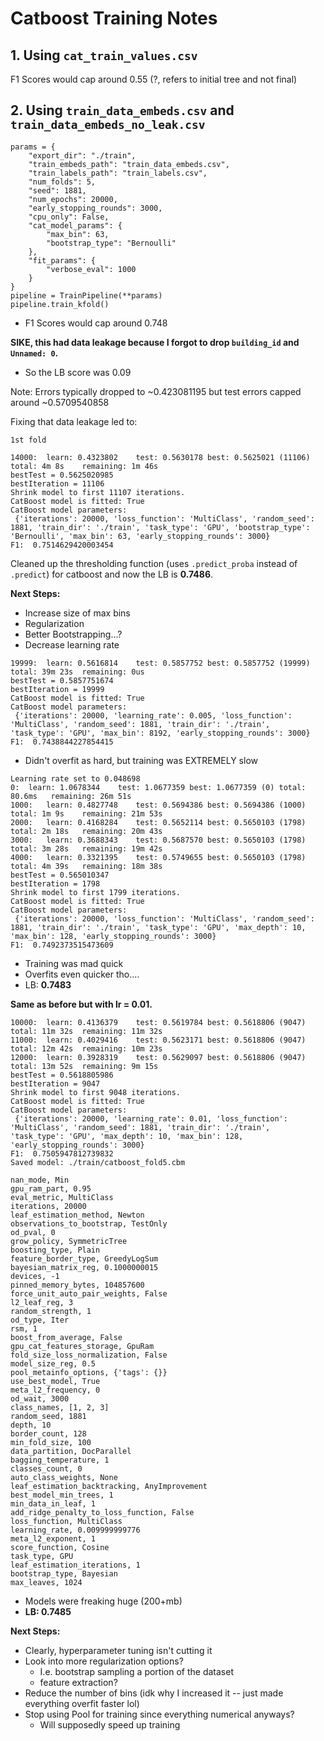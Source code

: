 # Catboost Training Notes

## 1. Using `cat_train_values.csv`

F1 Scores would cap around 0.55 (?, refers to initial tree and not final)

## 2. Using `train_data_embeds.csv` and `train_data_embeds_no_leak.csv`

```
params = {
    "export_dir": "./train",
    "train_embeds_path": "train_data_embeds.csv",
    "train_labels_path": "train_labels.csv",
    "num_folds": 5,
    "seed": 1881,
    "num_epochs": 20000,
    "early_stopping_rounds": 3000,
    "cpu_only": False,
    "cat_model_params": {
        "max_bin": 63,
        "bootstrap_type": "Bernoulli"
    },
    "fit_params": {
        "verbose_eval": 1000
    }
}
pipeline = TrainPipeline(**params)
pipeline.train_kfold()
```

- F1 Scores would cap around 0.748

**SIKE, this had data leakage because I forgot to drop `building_id` and `Unnamed: 0`.**

- So the LB score was 0.09

Note: Errors typically dropped to ~0.423081195 but test errors capped around ~0.5709540858

Fixing that data leakage led to:

```
1st fold

14000:	learn: 0.4323802	test: 0.5630178	best: 0.5625021 (11106)	total: 4m 8s	remaining: 1m 46s
bestTest = 0.5625020985
bestIteration = 11106
Shrink model to first 11107 iterations.
CatBoost model is fitted: True
CatBoost model parameters:
 {'iterations': 20000, 'loss_function': 'MultiClass', 'random_seed': 1881, 'train_dir': './train', 'task_type': 'GPU', 'bootstrap_type': 'Bernoulli', 'max_bin': 63, 'early_stopping_rounds': 3000}
F1:  0.7514629420003454
```

Cleaned up the thresholding function (uses `.predict_proba` instead of `.predict`) for catboost and now the LB is **0.7486**.

**Next Steps:**

- Increase size of max bins
- Regularization
- Better Bootstrapping...?
- Decrease learning rate

```
19999:	learn: 0.5616814	test: 0.5857752	best: 0.5857752 (19999)	total: 39m 23s	remaining: 0us
bestTest = 0.5857751674
bestIteration = 19999
CatBoost model is fitted: True
CatBoost model parameters:
 {'iterations': 20000, 'learning_rate': 0.005, 'loss_function': 'MultiClass', 'random_seed': 1881, 'train_dir': './train', 'task_type': 'GPU', 'max_bin': 8192, 'early_stopping_rounds': 3000}
F1:  0.7438844227854415
```

- Didn't overfit as hard, but training was EXTREMELY slow

```
Learning rate set to 0.048698
0:	learn: 1.0678344	test: 1.0677359	best: 1.0677359 (0)	total: 80.6ms	remaining: 26m 51s
1000:	learn: 0.4827748	test: 0.5694386	best: 0.5694386 (1000)	total: 1m 9s	remaining: 21m 53s
2000:	learn: 0.4168284	test: 0.5652114	best: 0.5650103 (1798)	total: 2m 18s	remaining: 20m 43s
3000:	learn: 0.3688343	test: 0.5687570	best: 0.5650103 (1798)	total: 3m 28s	remaining: 19m 42s
4000:	learn: 0.3321395	test: 0.5749655	best: 0.5650103 (1798)	total: 4m 39s	remaining: 18m 38s
bestTest = 0.565010347
bestIteration = 1798
Shrink model to first 1799 iterations.
CatBoost model is fitted: True
CatBoost model parameters:
 {'iterations': 20000, 'loss_function': 'MultiClass', 'random_seed': 1881, 'train_dir': './train', 'task_type': 'GPU', 'max_depth': 10, 'max_bin': 128, 'early_stopping_rounds': 3000}
F1:  0.7492373515473609
```

- Training was mad quick
- Overfits even quicker tho....
- LB: **0.7483**

**Same as before but with lr = 0.01.**

```
10000:	learn: 0.4136379	test: 0.5619784	best: 0.5618806 (9047)	total: 11m 32s	remaining: 11m 32s
11000:	learn: 0.4029416	test: 0.5623171	best: 0.5618806 (9047)	total: 12m 42s	remaining: 10m 23s
12000:	learn: 0.3928319	test: 0.5629097	best: 0.5618806 (9047)	total: 13m 52s	remaining: 9m 15s
bestTest = 0.5618805986
bestIteration = 9047
Shrink model to first 9048 iterations.
CatBoost model is fitted: True
CatBoost model parameters:
 {'iterations': 20000, 'learning_rate': 0.01, 'loss_function': 'MultiClass', 'random_seed': 1881, 'train_dir': './train', 'task_type': 'GPU', 'max_depth': 10, 'max_bin': 128, 'early_stopping_rounds': 3000}
F1:  0.7505947812739832
Saved model: ./train/catboost_fold5.cbm

nan_mode, Min
gpu_ram_part, 0.95
eval_metric, MultiClass
iterations, 20000
leaf_estimation_method, Newton
observations_to_bootstrap, TestOnly
od_pval, 0
grow_policy, SymmetricTree
boosting_type, Plain
feature_border_type, GreedyLogSum
bayesian_matrix_reg, 0.1000000015
devices, -1
pinned_memory_bytes, 104857600
force_unit_auto_pair_weights, False
l2_leaf_reg, 3
random_strength, 1
od_type, Iter
rsm, 1
boost_from_average, False
gpu_cat_features_storage, GpuRam
fold_size_loss_normalization, False
model_size_reg, 0.5
pool_metainfo_options, {'tags': {}}
use_best_model, True
meta_l2_frequency, 0
od_wait, 3000
class_names, [1, 2, 3]
random_seed, 1881
depth, 10
border_count, 128
min_fold_size, 100
data_partition, DocParallel
bagging_temperature, 1
classes_count, 0
auto_class_weights, None
leaf_estimation_backtracking, AnyImprovement
best_model_min_trees, 1
min_data_in_leaf, 1
add_ridge_penalty_to_loss_function, False
loss_function, MultiClass
learning_rate, 0.009999999776
meta_l2_exponent, 1
score_function, Cosine
task_type, GPU
leaf_estimation_iterations, 1
bootstrap_type, Bayesian
max_leaves, 1024
```

- Models were freaking huge (200+mb)
- **LB: 0.7485**

**Next Steps:**

- Clearly, hyperparameter tuning isn't cutting it
- Look into more regularization options?
  - I.e. bootstrap sampling a portion of the dataset
  - feature extraction?
- Reduce the number of bins (idk why I increased it -- just made everything overfit faster lol)
- Stop using Pool for training since everything numerical anyways?
  - Will supposedly speed up training
